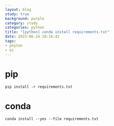 ```yaml
---
layout: blog
study: true
background: purple
category: study
categories: python
title: "[python] conda install requirements.txt"
date: 2023-06-24 10:16:42
tags:
- phyton
- os
---
```


# pip

```shell
pip install -r requirements.txt
```

# conda

```shell  
conda install --yes --file requirements.txt
```
